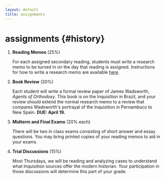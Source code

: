 ```yaml
---
layout: default
title: assignments
---
```


# assignments {#history}

1. **Reading Memos** (25%)
   
   For each assigned secondary reading, students must write
   a research memo to be turned in on the day that reading is assigned.
   Instructions for how to write a research memo are available
   [here](http://chadblack.net/499F2017/img/precis-memo.pdf).


2. **Book Review** (20%)
   
   Each student will write a formal review paper of James Wadsworth,
   *Agents of Orthodoxy*. This book is on the Inquisition in Brazil,
   and your review should extend the normal research memo to a review
   that compares Wadsworth's portrayal of the Inquisition in
   Pernambuco to New Spain. **DUE: April 19.** 

3. **Midterm and Final Exams** (20% each)
   
   There will be two in class exams consisting of short answer and
   essay questions. You may bring printed copies of your reading
   memos to aid in your exams.

4. **Trial Discussions** (15%)
   
   Most Thursdays, we will be reading and analyzing cases to
   understand what Inquisition sources offer the modern historian.
   Your participation in those discussions will determine this part of
   your grade.

